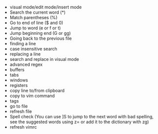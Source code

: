 - visual mode/edit mode/insert mode
- Search the current word (*)
- Match parentheses (%)
- Go to end of line ($ and 0)
- Jump to word (e or f or t)
- Jump beginning end (G or gg)
- Going back to the previous file
- finding a line
- case insensitive search
- replacing a line
- search and replace in visual mode
- advanced regex
- buffers
- tabs
- windows
- registers
- copy line to/from clipboard
- copy to vim command
- tags
- go to file
- refresh file
- Spell check (You can use ]S to jump to the next word with bad spelling, see the suggested words using z= or add it to the dictionary with zg)
- refresh vimrc
